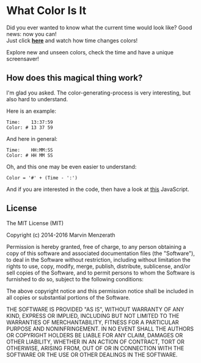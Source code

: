 # What Color Is It
Did you ever wanted to know what the current time would look like? Good news: now you can!  
Just click [**here**](https://marvinmenzerath.github.io/WhatColorIsIt/) and watch how time changes colors!

Explore new and unseen colors, check the time and have a unique screensaver!

## How does this magical thing work?
I'm glad you asked. The color-generating-process is very interesting, but also hard to understand.

Here is an example:
```
Time:    13:37:59
Color: # 13 37 59
```

And here in general:
```
Time:    HH:MM:SS
Color: # HH MM SS
```

Oh, and this one may be even easier to understand:
```
Color = '#' + (Time - ':')
```

And if you are interested in the code, then have a look at [this](https://github.com/MarvinMenzerath/WhatColorIsIt/blob/gh-pages/assets/script.js) JavaScript.

## License
The MIT License (MIT)

Copyright (c) 2014-2016 Marvin Menzerath

Permission is hereby granted, free of charge, to any person obtaining a copy of this software and associated documentation files (the "Software"), to deal in the Software without restriction, including without limitation the rights to use, copy, modify, merge, publish, distribute, sublicense, and/or sell copies of the Software, and to permit persons to whom the Software is furnished to do so, subject to the following conditions:

The above copyright notice and this permission notice shall be included in all copies or substantial portions of the Software.

THE SOFTWARE IS PROVIDED "AS IS", WITHOUT WARRANTY OF ANY KIND, EXPRESS OR IMPLIED, INCLUDING BUT NOT LIMITED TO THE WARRANTIES OF MERCHANTABILITY, FITNESS FOR A PARTICULAR PURPOSE AND NONINFRINGEMENT. IN NO EVENT SHALL THE AUTHORS OR COPYRIGHT HOLDERS BE LIABLE FOR ANY CLAIM, DAMAGES OR OTHER LIABILITY, WHETHER IN AN ACTION OF CONTRACT, TORT OR OTHERWISE, ARISING FROM, OUT OF OR IN CONNECTION WITH THE SOFTWARE OR THE USE OR OTHER DEALINGS IN THE SOFTWARE.
